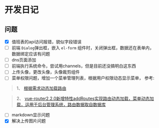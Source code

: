 # 开发日记

## 问题
- [x] 值班表的api访问报错，貌似字段错误
- [ ] 前端 `Dialog`弹出框，嵌入 `el-form` 组件时，关闭弹出框，数据还在表单内，数据绑定应该有问题
- [ ] dns页面添加
- [ ] 前端执行系统命令，尝试用channels，但是目前还没搞明白这东西
- [ ] 上传头像，更改头像，头像裁剪组件
- [ ] 菜单权限问题，增加一个菜单管理列表，根据用户权限动态显示菜单， 参考:
> 1、 [根据需求动态加载路由](https://blog.yqiu.net/2017/07/06/vue-dynamic-load-router/)

> 2、 [vue-router2.2.0新增特性addRoutes实现路由动态加载，菜单动态加载，运用于后台管理系统，路由数据取自数据库](http://blog.csdn.net/s8460049/article/details/61190709)

- [ ] markdown显示问题
- [x] 解决上传图片问题